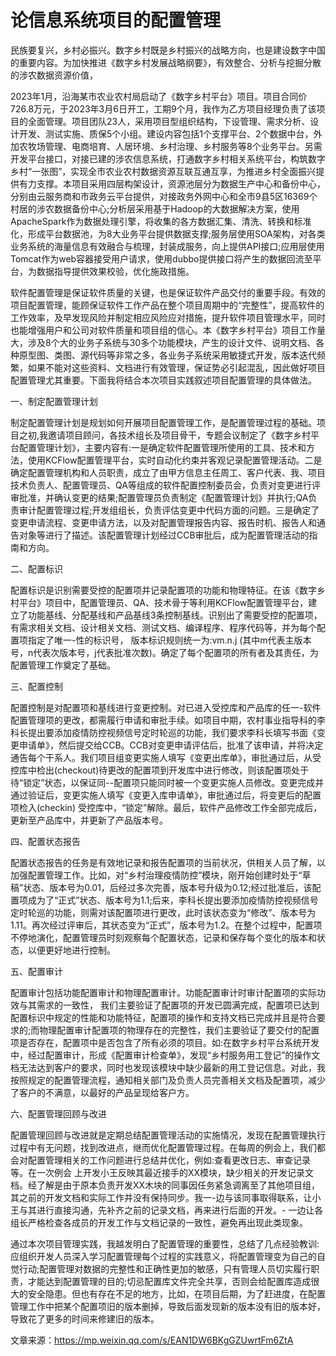 # 论信息系统项目的配置管理

民族要复兴，乡村必振兴。数字乡村既是乡村振兴的战略方向，也是建设数字中国的重要内容。为加快推进《数字乡村发展战略纲要》，有效整合、分析与挖掘分散的涉农数据资源价值，

2023年1月，沿海某市农业农村局启动了《数字乡村平台》项目。项目合同价726.8万元，于2023年3月6日开工，工期9个月，我作为乙方项目经理负责了该项目的全面管理。项目团队23人，采用项目型组织结构，下设管理、需求分析、设计开发、测试实施、质保5个小组。建设内容包括1个支撑平台、2个数据中台，外加农牧场管理、电商培育、人居环境、乡村治理、乡村服务等8个业务平台。另需开发平台接口，对接已建的涉农信息系统，打通数字乡村相关系统平台，构筑数字乡村“一张图”，实现全市农业农村数据资源互联互通互享，为推进乡村全面振兴提供有力支撑。本项目采用四层构架设计，资源池层分为数据生产中心和备份中心，分别由云服务商和市政务云平台提供，对接政务外网中心和全市9县5区16369个村居的涉农数据备份中心;分析层采用基于Hadoop的大数据解决方案，使用ApacheSpark作为数据处理引擎，将收集的各方数据汇集、清洗、转换和标准化，形成平台数据池，为8大业务平台提供数据支撑;服务层使用SOA架构，对各类业务系统的海量信息有效融合与梳理，封装成服务，向上提供API接口;应用层使用Tomcat作为web容器接受用户请求，使用dubbo提供接口将产生的数据回流至平台，为数据指导提供效果校验，优化施政措施。

软件配置管理是保证软件质量的关键，也是保证软件产品交付的重要手段。有效的项目配置管理，能顾保证软件工作产品在整个项目周期中的“完整性”，提高软件的工作效率，及早发现风险并制定相应风险应对措施，提升软件项目管理水平，同时也能增强用户和公司对软件质量和项目组的信心。本《数字乡村平台》项目工作量大，涉及8个大的业务子系统与30多个功能模块，产生的设计文件、说明文档、各种原型图、类图、源代码等非常之多，各业务子系统采用敏捷式开发，版本迭代频繁，如果不能对这些资料、文档进行有效管理，保证势必引起混乱，因此做好项目配置管理尤其重要。下面我将结合本次项目实践叙述项目配置管理的具体做法。



一、制定配置管理计划

制定配置管理计划是规划如何开展项目配置管理工作，是配置管理过程的基础。项目之初,我邀请项目顾问，各技术组长及项目骨干，专题会议制定了《数字乡村平台配置管理计划》，主要内容有:一是确定软件配置管理所使用的工具、技术和方法，使用KCFlow配置管理平台，实时自动化约束并客观记录配置管理活动。二是确定配置管理机构和人员职责，成立了由甲方信息主任周工、客户代表、我、项目技术负责人、配置管理员、QA等组成的软件配置控制委员会，负责对变更进行评审批准，并确认变更的结果;配置管理员负责制定《配置管理计划》并执行;QA负责审计配置管理过程;开发组组长，负责评估变更中代码方面的问题。三是确定了变更申请流程、变更申请方法，以及对配置管理报告内容、报告时机、报告人和通告对象等进行了描述。该配置管理计划经过CCB审批后，成为配置管理活动的指南和方向。



二、配置标识

配置标识是识别需要受控的配置项并记录配置项的功能和物理特征。在该《数字乡村平台》项目中，配置管理员、QA、技术骨于等利用KCFlow配置管理平台，建立了功能基线、分配基线和产品基线3条控制基线。识别出了需要受控的配置项，有需求相关文档、设计相关文档、测试文档、编译程序、程序代码等，并为每个配置项指定了唯一-性的标识号， 版本标识规则统一为:vm.n.j (其中m代表主版本号，n代表次版本号，j代表批准次数)。确定了每个配置项的所有者及其责任，为配置管理工作奠定了基础。



三、配置控制

配置控制是对配置项和基线进行变更控制。对已进入受控库和产品库的任一-软件配置管理项的更改，都需履行申请和审批手续。如项目中期，农村事业指导科的李科长提出要添加疫情防控视频信号定时轮巡的功能，我们要求李科长填写书面《变更申请单》，然后提交给CCB。CCB对变更申请评估后，批准了该申请，并将决定通告每个干系人。我们项目组变更实施人填写《变更出库单》，审批通过后，从受控库中检出(checkout)待更改的配置项到开发库中进行修改，则该配置项处于待“锁定”状态，以保证同--配置项只能同时被一个变更实施人员修改。变更完成并通过验证后，变更实施人填写《变更入库申请单》，审批通过后，将变更后的配置项检入(checkin) 受控库中，“锁定”解除。最后，软件产品修改工作全部完成后，更新至产品库中，并更新了产品版本号。



四、配置状态报告

配置状态报告的任务是有效地记录和报告配置项的当前状况，供相关人员了解，以加强配置管理工作。比如，对“乡村治理疫情防控”模块，刚开始创建时处于“草稿”状态、版本号为0.01，后经过多次完善，版本号升级为0.12;经过批准后，该配置项成为了“正式”状态、版本号为1.1;后来，李科长提出要添加疫情防控视频信号定时轮巡的功能，则需对该配置项进行更改，此时该状态变为“修改”、版本号为1.11。再次经过评审后，其状态变为“正式”，版本号为1.2。在整个过程中，配置项不停地演化，配置管理员时刻观察每个配置状态，记录和保存每个变化的版本和状态，以便更好地进行控制。



五、配置审计

配置审计包括功能配置审计和物理配置审计。功能配置审计时审计配置项的实际功效与其需求的一致性， 我们主要验证了配置项的开发已圆满完成，配置项已达到配置标识中规定的性能和功能特征，配置项的操作和支持文档已完成并且是符合要求的;而物理配置审计配置项的物理存在的完整性，我们主要验证了要交付的配置项是否存在，配置项中是否包含了所有必须的项目。如:在数字乡村平台系统开发中，经过配置审计，形成《配置审计检查单》，发现“乡村服务用工登记”的操作文档无法达到客户的要求，同时也发现该模块中缺少最新的用工登记信息。对此，我按照规定的配置管理流程，通知相关部门及负责人员完善相关文档及配置项，减少了客户的不满意，以最好的产品呈现给客户方。



六、配置管理回顾与改进

配置管理回顾与改进就是定期总结配置管理活动的实施情况，发现在配置管理执行过程中有无问题，找到改进点，继而优化配置管理过程。在每周的例会上，我们都会对配置管理相关的工作问题进行总结并优化，例如:查看更改日志、审查记录等。在一次例会 上开发小王反映其最近接手的XX模块，缺少相关的开发记录文档。经了解是由于原本负责开发XX木块的同事因任务紧急调离至了其他项目组，其之前的开发文档和实际工作并没有保持同步。我一-边与该同事取得联系，让小王与其进行直接沟通，先补齐之前的记录文档，再来进行后面的开发。- 一边让各组长严格检查各成员的开发工作与文档记录的一致性，避免再出现此类现象。

通过本次项目管理实践，我越发明白了配置管理的重要性，总结了几点经验教训:应组织开发人员深入学习配置管理每个过程的实践意义，将配置管理变为自己的自觉行动;配置管理对数据的完整性和正确性更加的敏感，只有管理人员切实履行职责，才能达到配置管理的目的;切忌配置库文件完全共享，否则会给配置库造成很大的安全隐患。但也有存在不足的地方，比如，在项目后期，为了赶进度，在配置管理工作中把某个配置项旧的版本删掉，导致后面发现新的版本没有旧的版本好，导致花了更多的时间来修建旧的版本。

文章来源：https://mp.weixin.qq.com/s/EAN1DW6BKgGZUwrtFm6ZtA